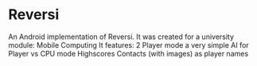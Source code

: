 Reversi
=======

An Android implementation of Reversi.
It was created for a university module: Mobile Computing
It features:
  2 Player mode
  a very simple AI for Player vs CPU mode
  Highscores
  Contacts (with images) as player names
